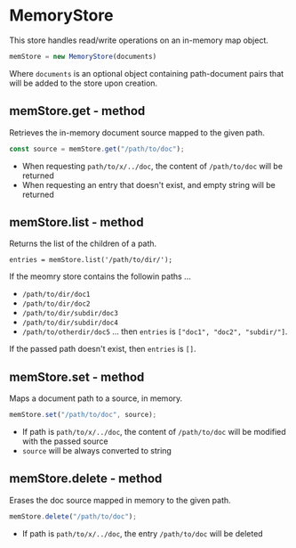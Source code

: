 MemoryStore
============================================================================
This store handles read/write operations on an in-memory map object.
```js
memStore = new MemoryStore(documents)
```

Where `documents` is an optional object containing path-document pairs that
will be added to the store upon creation.
  
memStore.get - method
------------------------------------------------------------------------
Retrieves the in-memory document source mapped to the given path.
```js
const source = memStore.get("/path/to/doc");
```

- When requesting `path/to/x/../doc`, the content of `/path/to/doc` will
  be returned
- When requesting an entry that doesn't exist, and empty string will be 
  returned
  
memStore.list - method
------------------------------------------------------------------------  
Returns the list of the children of a path.
```
entries = memStore.list('/path/to/dir/');
```

If the meomry store contains the followin paths ...
- `/path/to/dir/doc1`
- `/path/to/dir/doc2`
- `/path/to/dir/subdir/doc3`
- `/path/to/dir/subdir/doc4`
- `/path/to/otherdir/doc5`
... then `entries` is `["doc1", "doc2", "subdir/"]`.

If the passed path doesn't exist, then `entries` is `[]`.
  
memStore.set - method
------------------------------------------------------------------------
Maps a document path to a source, in memory.
```js
memStore.set("/path/to/doc", source);
```

- If path is `path/to/x/../doc`, the content of `/path/to/doc` will
  be modified with the passed source
- `source` will be always converted to string
  
memStore.delete - method
------------------------------------------------------------------------
Erases the doc source mapped in memory to the given path.
```js
memStore.delete("/path/to/doc");
```

- If path is `path/to/x/../doc`, the entry `/path/to/doc` will be deleted
  

